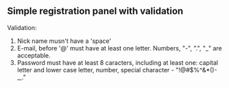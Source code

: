 Simple registration panel with validation
------
Validation:
1. Nick name musn't have a 'space'
2. E-mail, before '@' must have at least one letter. Numbers, "-", ".", "_" are acceptable.
3. Password must have at least 8 caracters, including at least one: capital letter and lower case letter, number, special character - "!@#$%^&*()-_,."